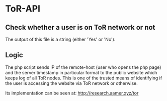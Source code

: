 # ToR-API
## Check whether a user is on ToR network or not
The output of this file is a string (either 'Yes' or 'No').

## Logic
The php script sends IP of the remote-host (user who opens the php page) and the server timestamp in particular format to the public website which keeps log of all ToR nodes. This is one of the trusted means of identifying if the user is accessing the website via ToR network or otherwise.

Its implementation can be seen at: http://research.aamer.xyz/tor
